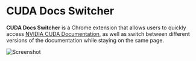 # CUDA Docs Switcher

**CUDA Docs Switcher** is a Chrome extension that allows users to quickly access [NVIDIA CUDA Documentation](https://docs.nvidia.com/cuda/), as well as switch between different versions of the documentation while staying on the same page.

![Screenshot](https://user-images.githubusercontent.com/939877/227198640-a657aac8-a551-4fa5-85c4-44f4713df824.png)
